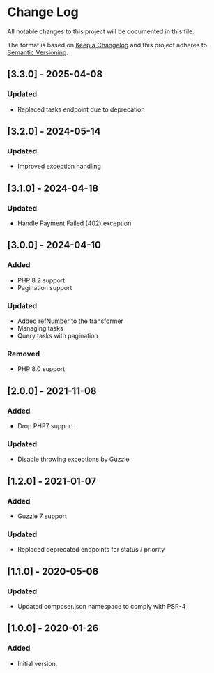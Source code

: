 # Change Log
All notable changes to this project will be documented in this file.

The format is based on [Keep a Changelog](http://keepachangelog.com/)
and this project adheres to [Semantic Versioning](http://semver.org/).

## [3.3.0] - 2025-04-08
### Updated
- Replaced tasks endpoint due to deprecation

## [3.2.0] - 2024-05-14
### Updated
- Improved exception handling

## [3.1.0] - 2024-04-18
### Updated
- Handle Payment Failed (402) exception

## [3.0.0] - 2024-04-10
### Added
- PHP 8.2 support
- Pagination support

### Updated
- Added refNumber to the transformer
- Managing tasks
- Query tasks with pagination

### Removed
- PHP 8.0 support

## [2.0.0] - 2021-11-08
### Added
- Drop PHP7 support

### Updated
- Disable throwing exceptions by Guzzle

## [1.2.0] - 2021-01-07
### Added
- Guzzle 7 support

### Updated
- Replaced deprecated endpoints for status / priority

## [1.1.0] - 2020-05-06
### Updated
- Updated composer.json namespace to comply with PSR-4

## [1.0.0] - 2020-01-26
### Added
- Initial version.
